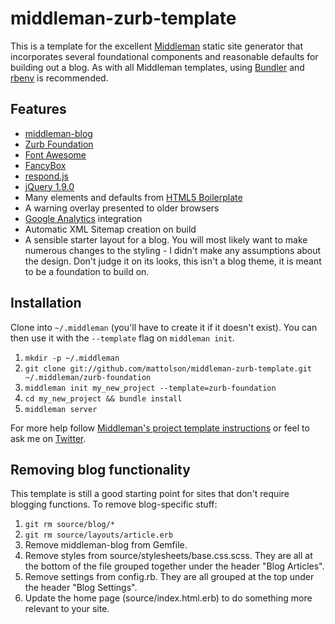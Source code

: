 # middleman-zurb-template

This is a template for the excellent [Middleman](http://middlemanapp.com/) static site generator that incorporates several foundational components and reasonable defaults for building out a blog. As with all Middleman templates, using [Bundler](http://gembundler.com/) and [rbenv](https://github.com/sstephenson/rbenv/) is recommended.

## Features

* [middleman-blog](https://github.com/middleman/middleman-blog)
* [Zurb Foundation](http://foundation.zurb.com/)
* [Font Awesome](http://fortawesome.github.com/Font-Awesome)
* [FancyBox](http://fancybox.net/)
* [respond.js](https://github.com/scottjehl/Respond)
* [jQuery 1.9.0](http://jquery.com/)
* Many elements and defaults from [HTML5 Boilerplate](http://html5boilerplate.com/)
* A warning overlay presented to older browsers
* [Google Analytics](http://www.google.com/analytics/) integration
* Automatic XML Sitemap creation on build
* A sensible starter layout for a blog. You will most likely want to make numerous changes to the styling - I didn't make any assumptions about the design. Don't judge it on its looks, this isn't a blog theme, it is meant to be a foundation to build on.

## Installation

Clone into `~/.middleman` (you'll have to create it if it doesn't exist). You can then use it with the `--template` flag on `middleman init`.

1. `mkdir -p ~/.middleman`
2. `git clone git://github.com/mattolson/middleman-zurb-template.git ~/.middleman/zurb-foundation`
3. `middleman init my_new_project --template=zurb-foundation`
4. `cd my_new_project && bundle install`
5. `middleman server`

For more help follow [Middleman's project template instructions](http://middlemanapp.com/getting-started/) or feel to ask me on [Twitter](http://twitter.com/ahbiscuits).

## Removing blog functionality

This template is still a good starting point for sites that don't require blogging functions. To remove blog-specific stuff:

1. `git rm source/blog/*`
2. `git rm source/layouts/article.erb`
3. Remove middleman-blog from Gemfile.
4. Remove styles from source/stylesheets/base.css.scss. They are all at the bottom of the file grouped together under the header "Blog Articles".
5. Remove settings from config.rb. They are all grouped at the top under the header "Blog Settings".
6. Update the home page (source/index.html.erb) to do something more relevant to your site.
